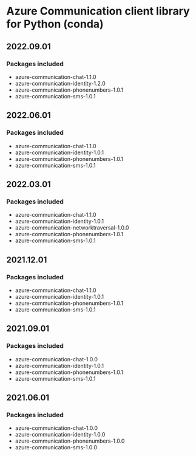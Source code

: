 # Azure Communication client library for Python (conda)

## 2022.09.01

### Packages included

- azure-communication-chat-1.1.0
- azure-communication-identity-1.2.0
- azure-communication-phonenumbers-1.0.1
- azure-communication-sms-1.0.1

## 2022.06.01

### Packages included

- azure-communication-chat-1.1.0
- azure-communication-identity-1.0.1
- azure-communication-phonenumbers-1.0.1
- azure-communication-sms-1.0.1

## 2022.03.01

### Packages included

- azure-communication-chat-1.1.0
- azure-communication-identity-1.0.1
- azure-communication-networktraversal-1.0.0
- azure-communication-phonenumbers-1.0.1
- azure-communication-sms-1.0.1

## 2021.12.01

### Packages included

- azure-communication-chat-1.1.0
- azure-communication-identity-1.0.1
- azure-communication-phonenumbers-1.0.1
- azure-communication-sms-1.0.1

## 2021.09.01

### Packages included

- azure-communication-chat-1.0.0
- azure-communication-identity-1.0.1
- azure-communication-phonenumbers-1.0.1
- azure-communication-sms-1.0.1

## 2021.06.01

### Packages included

- azure-communication-chat-1.0.0
- azure-communication-identity-1.0.0
- azure-communication-phonenumbers-1.0.0
- azure-communication-sms-1.0.0
